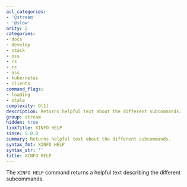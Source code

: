```yaml
---
acl_categories:
- '@stream'
- '@slow'
arity: 2
categories:
- docs
- develop
- stack
- oss
- rs
- rc
- oss
- kubernetes
- clients
command_flags:
- loading
- stale
complexity: O(1)
description: Returns helpful text about the different subcommands.
group: stream
hidden: true
linkTitle: XINFO HELP
since: 5.0.0
summary: Returns helpful text about the different subcommands.
syntax_fmt: XINFO HELP
syntax_str: ''
title: XINFO HELP
---
```

The `XINFO HELP` command returns a helpful text describing the different subcommands.
